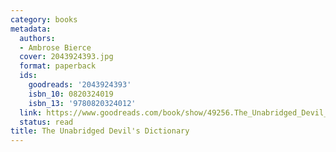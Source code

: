 ```yaml
---
category: books
metadata:
  authors:
  - Ambrose Bierce
  cover: 2043924393.jpg
  format: paperback
  ids:
    goodreads: '2043924393'
    isbn_10: 0820324019
    isbn_13: '9780820324012'
  link: https://www.goodreads.com/book/show/49256.The_Unabridged_Devil_s_Dictionary
  status: read
title: The Unabridged Devil's Dictionary
---
```

